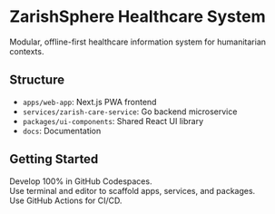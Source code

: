 # ZarishSphere Healthcare System

Modular, offline-first healthcare information system for humanitarian contexts.

## Structure

- `apps/web-app`: Next.js PWA frontend
- `services/zarish-care-service`: Go backend microservice
- `packages/ui-components`: Shared React UI library
- `docs`: Documentation

## Getting Started

Develop 100% in GitHub Codespaces.  
Use terminal and editor to scaffold apps, services, and packages.  
Use GitHub Actions for CI/CD.